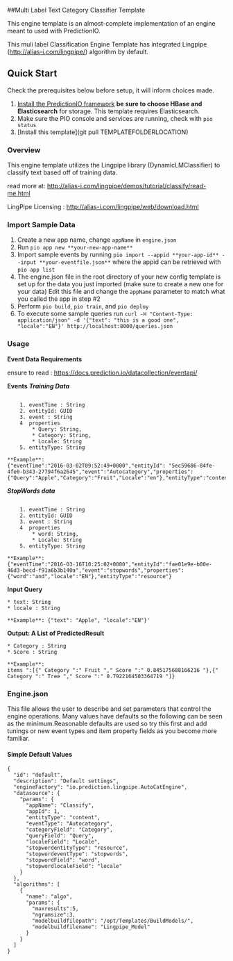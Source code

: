 ##Multi Label Text Category Classifier Template

This engine template is an almost-complete implementation of an engine meant to used with PredictionIO.

This muli label Classification Engine Template has integrated Lingpipe (http://alias-i.com/lingpipe/) algorithm by default.

## Quick Start
Check the prerequisites below before setup, it will inform choices made.

 1. [Install the PredictionIO framework](https://docs.prediction.io/install/) **be sure to choose HBase and Elasticsearch** for storage. This template requires Elasticsearch.
 2. Make sure the PIO console and services are running, check with `pio status`
 3. [Install this template](git pull TEMPLATEFOLDERLOCATION)

### Overview
This engine template utilizes the Lingpipe library (DynamicLMClassifier) to classify text based off of training data.

read more at:  http://alias-i.com/lingpipe/demos/tutorial/classify/read-me.html

LingPipe Licensing : http://alias-i.com/lingpipe/web/download.html  

### Import Sample Data

1. Create a new app name, change `appName` in `engine.json`
2. Run `pio app new **your-new-app-name**`
4. Import sample events by running `pio import --appid **your-app-id** --input **your-eventfile.json**` where the appid can be retrieved with `pio app list`
3. The engine.json file in the root directory of your new config template is set up for the data you just imported (make sure to create a new one for your data) Edit this file and change the `appName` parameter to match what you called the app in step #2
5. Perform `pio build`, `pio train`, and `pio deploy`
6. To execute some sample queries run `curl -H "Content-Type: application/json" -d '{"text": "this is a good one", "locale":"EN"}' http://localhost:8000/queries.json`


### Usage
**Event Data Requirements**

ensure to read : https://docs.prediction.io/datacollection/eventapi/

**Events**
***Training Data***
```

    1. eventTime : String
    2. entityId: GUID
    3. event : String
    4  properties
        * Query: String,
        * Category: String,
        * Locale: String
    5. entityType: String

```
```
**Example**:
{"eventTime":"2016-03-02T09:52:49+0000","entityId": "5ec59686-84fe-4fe0-b343-27794f6a2645","event":"Autocategory","properties":{"Query":"Apple","Category":"Fruit","Locale":"en"},"entityType":"content"}
```


***StopWords data***
```

    1. eventTime : String
    2. entityId: GUID
    3. event : String
    4  properties
        * word: String,
        * Locale: String
    5. entityType: String

```
```
**Example**:
{"eventTime":"2016-03-16T10:25:02+0000","entityId":"fae01e9e-b00e-46d3-becd-f91a6b3b140a","event":"stopwords","properties":{"word":"and","locale":"EN"},"entityType":"resource"}
```


**Input Query**
```
* text: String
* locale : String
```
```
**Example**: {"text": "Apple", "locale":"EN"}'
```
**Output: A List of PredictedResult**
```
* Category : String
* Score : String
```
```
**Example**:
items ":[{" Category ":" Fruit "," Score ":" 0.845175688166216 "},{" Category ":" Tree "," Score ":" 0.7922164503364719 "]}
 ```

### Engine.json

This file allows the user to describe and set parameters that control the engine operations. Many values have defaults so the following can be seen as the minimum.Reasonable defaults are used so try this first and add tunings or new event types and item property fields as you become more familiar.

#### Simple Default Values
    {
      "id": "default",
      "description": "Default settings",
      "engineFactory": "io.prediction.lingpipe.AutoCatEngine",
      "datasource": {
        "params": {
          "appName": "Classify",
          "appId": 1,
          "entityType": "content",
          "eventType": "Autocategory",
          "categoryField": "Category",
          "queryField": "Query",
          "localeField": "Locale",
          "stopwordentityType": "resource",
          "stopwordeventType": "stopwords",
          "stopwordField": "word",
          "stopwordlocaleField": "locale"
        }
      },
      "algorithms": [
        {
          "name": "algo",
          "params": {
            "maxresults":5,
            "ngramsize":3,
            "modelbuildfilepath": "/opt/Templates/BuildModels/",
            "modelbuildfilename": "Lingpipe_Model"
          }
        }
      ]
    }